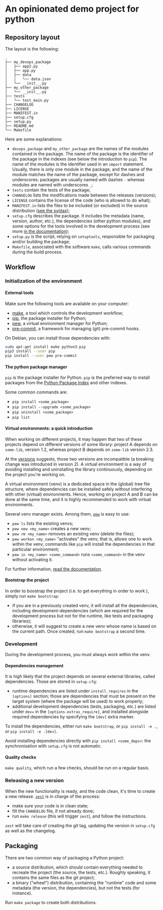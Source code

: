 # An opinionated demo project for python

## Repository layout

The layout is the following:

```
.
├── my_devops_package
│   ├── app2.py
│   ├── app.py
│   ├── data
│   │   └── data.json
│   └── __init__.py
├── my_other_package
│   └── __init__.py
├── tests
│   └── test_main.py
├── CHANGELOG
├── LICENSE
├── MANIFEST.in
├── setup.cfg
├── setup.py
├── README.md
└── Makefile
```

Here are some explanations:

* `devops_package` and `my_other_package` are the names of the modules
  contained in the package. The name of the package is the identifier of the
  package in the indexes (see below the introduction to `pip`). The name of the
  modules is the identifier used in an `import` statement. Usually, there is
  only one module in the package, and the name of the module matches the name
  of the package, except for dashes and underscores: packages are usually named
  with dashes `-` whereas modules are named with underscores `_`;
* `tests` contain the tests of the package;
* `CHANGELOG` lists the modifications made between the releases (versions);
* `LICENSE` contains the license of the code (who is allowed to do what);
* `MANIFEST.in` lists the files to be included (or excluded) in the source
  distribution ([see the syntax](
  https://packaging.python.org/guides/using-manifest-in/));
* `setup.cfg` describes the package. It includes the metadata (name, version,
  author, etc.), the dependencies (other python modules), and some options
  for the tools involved in the development process (see more
  [in the documentation](
  https://setuptools.readthedocs.io/en/latest/setuptools.html#configuring-setup-using-setup-cfg-files));
* `setup.py` is the script, relying on `setuptools`, responsible for
  packaging and/or building the package;
* `Makefile`, associated with the software `make`, calls various commands
  during the build process.

## Workflow

### Initialization of the environment

#### External tools

Make sure the following tools are available on your computer:

* [make](https://www.gnu.org/software/make/), a tool which controls the
  development workflow;
* [pip](https://pip.pypa.io/en/stable/), the package installer for Python;
* [pew](https://github.com/berdario/pew), a virtual environment manager for
  Python;
* [pre-commit](https://pre-commit.com/), a framework for managing (git)
   pre-commit hooks.

On Debian, you can install those dependencies with:

```bash
sudo apt-get install make python3-pip
pip3 install --user pip
pip install --user pew pre-commit
```

#### The python package manager

`pip` is the package installer for Python. `pip` is the preferred way to install
packages from the [Python Package Index](https://pypi.org/) and other indexes.

Some common commands are:

* `pip install <some_package>`
* `pip install --upgrade <some_package>`
* `pip uninstall <some_package>`
* `pip list`

#### Virtual environments: a quick introduction

When working on different projects, it may happen that two of these projects
depend on different versions of some library: project A depends on `some-lib`,
version 1.2, whereas project B depends on `some-lib` version 2.3.

At the [versions](https://semver.org/) suggests, those two versions are
incompatible (a breaking change was introduced in version 2). A virtual
environment is a way of avoiding installing and uninstalling the library
 continuously, depending on the project you're working on.

A virtual environment (venv) is a dedicated space in the (global) tree file
structure, where dependencies can be installed safely without interfering
with other (virtual) environments. Hence, working on project A and B can be
done at the same time, and it is highly recommended to work with virtual
 environments.

Several venv manager exists. Among them, [`pew`](https://github.com/berdario/pew)
is easy to use:

* `pew ls` lists the existing venvs;
* `pew new <my_name>` creates a new venv;
* `pew rm <my_name>` removes an existing venv (delete the files);
* `pew workon <my_name>` "activates" the venv, that is, allows one to work
  within the venv; commands like `pip` will install the dependencies in that
  particular environment;
* `pew in <my_name> <some_command>` runs `<some_command>` in the venv without
  activating it.

For further information, [read the documentation](https://github.com/berdario/pew#command-reference).

#### Bootstrap the project

In order to boostrap the project (i.e. to get everything in order to work
), simply run `make bootstrap`:

* if you are in a previously created venv, it will install all the dependencies,
  including development-dependencies (which are required for the development
   process but not for the runtime, like tests and packaging libraries);
* otherwise, it will suggest to create a new venv whose name is based on the
  current path. Once created, run `make bootstrap` a second time.

### Development

During the development process, you must always work within the venv.

#### Dependencies management

It is high likely that the project depends on several external libraries, called
dependencies. Those are stored in `setup.cfg`:

* runtime dependencies are listed under `install_requires` in the `[options]`
  section; those are dependencies that must be present on the target system
  (where the package will be used) to work properly;
* additional development dependencies (tests, packaging, etc.) are listed under
 `dev=` in the `[options.extras_require]`, and installed alongside required
  dependencies by specifying the `[dev]` extra marker.

To install the dependencies, either run `make bootstrap`, or `pip install -e .`,
 or `pip install -e .[dev]`.

Avoid installing dependencies directly with `pip install <some_deps>`: the
synchronisation with `setup.cfg` is not automatic.

#### Quality checks

`make quality`, which run a few checks, should be run on a regular basis.

### Releasing a new version

When the new functionality is ready, and the code clean, it's time to create a
new release. [`zest`](https://zestreleaser.readthedocs.io/en/latest/) is in
charge of the process:

* make sure your code is in clean state;
* fill the `CHANGELOG` file, if not already done;
* run `make release` (this will trigger `zest`), and follow the instructions.

`zest` will take care of creating the git tag, updating the version in `setup.cfg`
as well as the changelog.

## Packaging

There are two common way of packaging a Python project:

* a source distribution, which should contain everything needed to recreate
  the project (the source, the tests, etc.). Roughly speaking, it contains
  the same files as the git project;
* a binary ("wheel") distribution, containing the "runtime" code and some
  metadata (the version, the dependencies), but not the tests (for instance).

Run `make package` to create both distributions.
